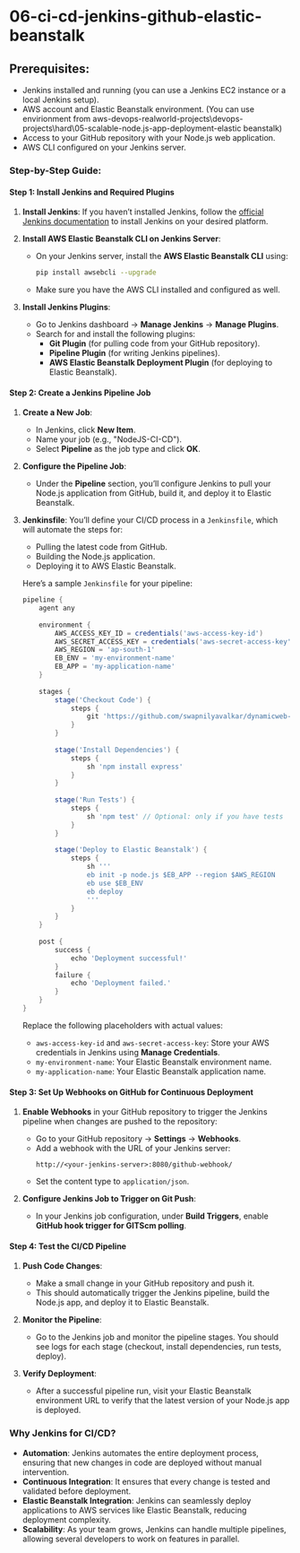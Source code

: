 # 06-ci-cd-jenkins-github-elastic-beanstalk

## Prerequisites:
- Jenkins installed and running (you can use a Jenkins EC2 instance or a local Jenkins setup).
- AWS account and Elastic Beanstalk environment. (You can use envirionment from aws-devops-realworld-projects\devops-projects\hard\05-scalable-node.js-app-deployment-elastic beanstalk)
- Access to your GitHub repository with your Node.js web application.
- AWS CLI configured on your Jenkins server.
  
### Step-by-Step Guide:

#### Step 1: **Install Jenkins and Required Plugins**

1. **Install Jenkins**:
   If you haven’t installed Jenkins, follow the [official Jenkins documentation](https://www.jenkins.io/doc/book/installing/) to install Jenkins on your desired platform.

2. **Install AWS Elastic Beanstalk CLI on Jenkins Server**:
   - On your Jenkins server, install the **AWS Elastic Beanstalk CLI** using:
     ```bash
     pip install awsebcli --upgrade
     ```
   - Make sure you have the AWS CLI installed and configured as well.

3. **Install Jenkins Plugins**:
   - Go to Jenkins dashboard → **Manage Jenkins** → **Manage Plugins**.
   - Search for and install the following plugins:
     - **Git Plugin** (for pulling code from your GitHub repository).
     - **Pipeline Plugin** (for writing Jenkins pipelines).
     - **AWS Elastic Beanstalk Deployment Plugin** (for deploying to Elastic Beanstalk).

#### Step 2: **Create a Jenkins Pipeline Job**

1. **Create a New Job**:
   - In Jenkins, click **New Item**.
   - Name your job (e.g., "NodeJS-CI-CD").
   - Select **Pipeline** as the job type and click **OK**.

2. **Configure the Pipeline Job**:
   - Under the **Pipeline** section, you’ll configure Jenkins to pull your Node.js application from GitHub, build it, and deploy it to Elastic Beanstalk.

3. **Jenkinsfile**:
   You’ll define your CI/CD process in a `Jenkinsfile`, which will automate the steps for:
   - Pulling the latest code from GitHub.
   - Building the Node.js application.
   - Deploying it to AWS Elastic Beanstalk.

   Here’s a sample `Jenkinsfile` for your pipeline:

   ```groovy
   pipeline {
       agent any
       
       environment {
           AWS_ACCESS_KEY_ID = credentials('aws-access-key-id')
           AWS_SECRET_ACCESS_KEY = credentials('aws-secret-access-key')
           AWS_REGION = 'ap-south-1'
           EB_ENV = 'my-environment-name'
           EB_APP = 'my-application-name'
       }
       
       stages {
           stage('Checkout Code') {
               steps {
                   git 'https://github.com/swapnilyavalkar/dynamicweb-nodeapp.git'
               }
           }
           
           stage('Install Dependencies') {
               steps {
                   sh 'npm install express'
               }
           }
           
           stage('Run Tests') {
               steps {
                   sh 'npm test' // Optional: only if you have tests
               }
           }
           
           stage('Deploy to Elastic Beanstalk') {
               steps {
                   sh '''
                   eb init -p node.js $EB_APP --region $AWS_REGION
                   eb use $EB_ENV
                   eb deploy
                   '''
               }
           }
       }
       
       post {
           success {
               echo 'Deployment successful!'
           }
           failure {
               echo 'Deployment failed.'
           }
       }
   }
   ```

   Replace the following placeholders with actual values:
   - `aws-access-key-id` and `aws-secret-access-key`: Store your AWS credentials in Jenkins using **Manage Credentials**.
   - `my-environment-name`: Your Elastic Beanstalk environment name.
   - `my-application-name`: Your Elastic Beanstalk application name.

#### Step 3: **Set Up Webhooks on GitHub for Continuous Deployment**

1. **Enable Webhooks** in your GitHub repository to trigger the Jenkins pipeline when changes are pushed to the repository:
   - Go to your GitHub repository → **Settings** → **Webhooks**.
   - Add a webhook with the URL of your Jenkins server:
     ```
     http://<your-jenkins-server>:8080/github-webhook/
     ```
   - Set the content type to `application/json`.

2. **Configure Jenkins Job to Trigger on Git Push**:
   - In your Jenkins job configuration, under **Build Triggers**, enable **GitHub hook trigger for GITScm polling**.

#### Step 4: **Test the CI/CD Pipeline**

1. **Push Code Changes**:
   - Make a small change in your GitHub repository and push it.
   - This should automatically trigger the Jenkins pipeline, build the Node.js app, and deploy it to Elastic Beanstalk.

2. **Monitor the Pipeline**:
   - Go to the Jenkins job and monitor the pipeline stages. You should see logs for each stage (checkout, install dependencies, run tests, deploy).

3. **Verify Deployment**:
   - After a successful pipeline run, visit your Elastic Beanstalk environment URL to verify that the latest version of your Node.js app is deployed.

### Why Jenkins for CI/CD?

- **Automation**: Jenkins automates the entire deployment process, ensuring that new changes in code are deployed without manual intervention.
- **Continuous Integration**: It ensures that every change is tested and validated before deployment.
- **Elastic Beanstalk Integration**: Jenkins can seamlessly deploy applications to AWS services like Elastic Beanstalk, reducing deployment complexity.
- **Scalability**: As your team grows, Jenkins can handle multiple pipelines, allowing several developers to work on features in parallel.
